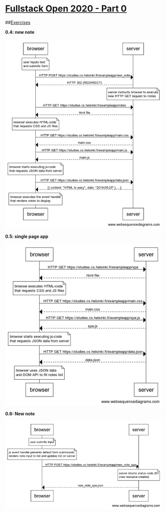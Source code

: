 # [Fullstack Open 2020 - Part 0](https://fullstackopen.com/en/part0)


##[Exercises](https://fullstackopen.com/en/part0/fundamentals_of_web_apps#exercises-0-1-0-6)


**0.4: new note**

![Exercise 0.4 ](./exercise0_4.png)


**0.5: single page app**

![Exercise 0.5](./exercise0_5.png)

**0.6: New note**

![Exercise 0.6](./exercise0_6.png)

